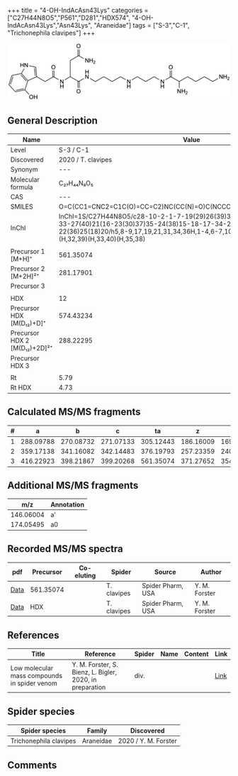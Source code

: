 +++
title = "4-OH-IndAcAsn43Lys"
categories = ["C27H44N8O5","P561","D281","HDX574",
"4-OH-IndAcAsn43Lys","Asn43Lys",
"Araneidae"]
tags = ["S-3","C-1",
"Trichonephila clavipes"]
+++

![](/img/4-OH-IndAcAsn43Lys.png)

## General Description

| Name                       | Value              |
|----------------------------|--------------------|
| Level                      | S-3 / C-1          |
| Discovered                 | 2020 / T. clavipes |
| Synonym                    | ---                |
| Molecular formula          | C₂₇H₄₄N₈O₅                   |
| CAS                        | ---                |
| SMILES | O=C(CC1=CNC2=C1C(O)=CC=C2)NC(CC(N)=O)C(NCCCCNCCCNC(C(CCCCN)N)=O)=O  |
| InChI  | InChI=1S/C27H44N8O5/c28-10-2-1-7-19(29)26(39)32-14-6-12-31-11-3-4-13-33-27(40)21(16-23(30)37)35-24(38)15-18-17-34-20-8-5-9-22(36)25(18)20/h5,8-9,17,19,21,31,34,36H,1-4,6-7,10-16,28-29H2,(H2,30,37)(H,32,39)(H,33,40)(H,35,38)  |
|                            |                    |
| Precursor 1 [M+H]⁺         | 561.35074                   |
| Precursor 2 [M+2H]²⁺       | 281.17901                   |
| Precursor 3                |                    |
|                            |                    |
| HDX                        | 12                   |
| Precursor HDX   [M(D₁₂)+D]⁺   | 574.43234                   |
| Precursor HDX 2 [M(D₁₂)+2D]²⁺ | 288.22295                   |
| Precursor HDX 3            |                    |
|                            |                    |
| Rt                         | 5.79                   |
| Rt HDX                     | 4.73                   |

## Calculated MS/MS fragments

| # | a         | b         | c         | ta        | z         | y         | tz        |
|---|-----------|-----------|-----------|-----------|-----------|-----------|-----------|
| 1 | 288.09788 | 270.08732 | 271.07133 | 305.12443 | 186.16009 | 169.13354 | 203.18664 |
| 2 | 359.17138 | 341.16082 | 342.14483 | 376.19793 | 257.23359 | 240.20704 | 274.26014 |
| 3 | 416.22923 | 398.21867 | 399.20268 | 561.35074 | 371.27652 | 354.24997 | 388.30306 |

## Additional MS/MS fragments

| m/z | Annotation |
|-----|------------|
| 146.06004    | a'   |
| 174.05495    | a0   |

## Recorded MS/MS spectra

| pdf                                             | Precursor | Co-eluting | Spider      | Source                       | Author        |
|-------------------------------------------------|-----------|------------|-------------|------------------------------|---------------|
| [Data](/pdf/N-clavipes/561_4-OH-IndAcAsn43Lys_Nc.pdf) | 561.35074 |           | T. clavipes | Spider Pharm, USA | Y. M. Forster |
| [Data](/pdf/N-clavipes/561_4-OH-IndAcAsn43Lys_Nc_HDX.pdf) | HDX |           | T. clavipes | Spider Pharm, USA | Y. M. Forster |


## References

| Title | Reference | Spider | Name | Content | Link |
|-------|-----------|--------|------|---------|------|
| Low molecular mass compounds in spider venom      | Y. M. Forster, S. Bienz, L. Bigler, 2020, in preparation          | div.       |   |   | [Link](unknown) |

## Spider species

| Spider species     | Family     | Discovered           |
|--------------------|------------|----------------------|
| Trichonephila clavipes | Araneidae | 2020 / Y. M. Forster |


## Comments